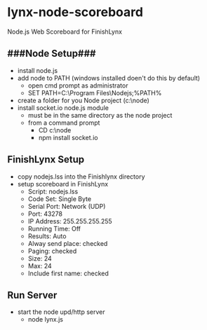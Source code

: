 lynx-node-scoreboard
====================
Node.js Web Scoreboard for FinishLynx

###Node Setup###
--------------------
+ install node.js
+ add node to PATH (windows installed doen't do this by default)
  + open cmd prompt as administrator
  + SET PATH=C:\Program Files\Nodejs;%PATH%
+ create a folder for you Node project (c:\node)
+ install socket.io node.js module 
  + must be in the same directory as the node project
  + from a command prompt
    + CD c:\node
    + npm install socket.io
    
FinishLynx Setup
--------------------
+ copy nodejs.lss into the Finishlynx directory
+ setup scoreboard in FinishLynx
  + Script: nodejs.lss
  + Code Set: Single Byte
  + Serial Port: Network (UDP)
  + Port: 43278
  + IP Address: 255.255.255.255
  + Running Time: Off
  + Results: Auto
  + Alway send place: checked
  + Paging: checked
  + Size: 24
  + Max: 24
  + Include first name: checked
  
Run Server
--------------------
+ start the node upd/http server
  + node lynx.js
